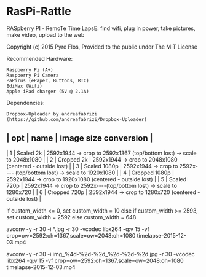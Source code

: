 # RasPi-Rattle
RASpberry PI - RemoTe Time LapsE: find wifi, plug in power, take pictures, make video, upload to the web

Copyright (c) 2015 Pyre Flos, Provided to the public under The MIT License

Recommended Hardware:

    Raspberry Pi (A+)
    Raspberry Pi Camera
    PaPirus (ePaper, Buttons, RTC)
    EdiMax (Wifi)
    Apple iPad charger (5V @ 2.1A)

Dependencies:

    Dropbox-Uploader by andreafabrizi  (https://github.com/andreafabrizi/Dropbox-Uploader)

| opt | name | image size conversion |
---------------------------------------------------------------------------------------------
| 1 | Scaled 2k | 2592x1944 -> crop to 2592x1367 (top/bottom lost) -> scale to 2048x1080 |
| 2 | Cropped 2k | 2592x1944 -> crop to 2048x1080 (centered - outside lost) |
| 3 | Scaled 1080p | 2592x1944 -> crop to 2592x---- (top/bottom lost) -> scale to 1920x1080 |
| 4 | Cropped 1080p | 2592x1944 -> crop to 1920x1080 (centered - outside lost) |
| 5 | Scaled 720p | 2592x1944 -> crop to 2592x----(top/bottom lost) -> scale to 1280x720 |
| 6 | Cropped 720p | 2592x1944 -> crop to 1280x720 (centered - outside lost) |

if custom_width <= 0, set custom_width = 10
else if custom_width >= 2593, set custom_width = 2592
else custom_width = 648


avconv -y -r 30 -i *.jpg -r 30 -vcodec libx264 -q:v 15 -vf crop=ow=2592:oh=1367,scale=ow=2048:oh=1080 timelapse-2015-12-03.mp4

avconv -y -r 30 -i img_%4d-%2d-%2d_%2d-%2d-%2d.jpg -r 30 -vcodec libx264 -q:v 15 -vf crop=ow=2592:oh=1367,scale=ow=2048:oh=1080 timelapse-2015-12-03.mp4

